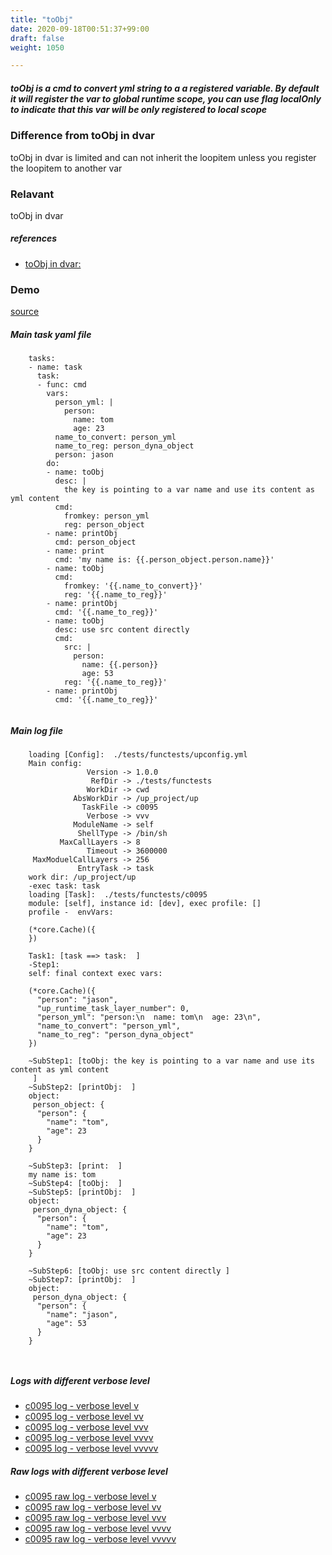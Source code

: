 ```yaml
---
title: "toObj"
date: 2020-09-18T00:51:37+99:00
draft: false
weight: 1050

---
```


##### toObj is a cmd to convert yml string to a a registered variable. By default it will register the var to global runtime scope, you can use flag localOnly to indicate that this var will be only registered to local scope


### Difference from toObj in dvar


toObj in dvar is limited and can not inherit the loopitem unless you register the loopitem to another var











### Relavant


toObj in dvar









##### references
* [toObj in dvar:](../../object-oriented/c0074)


### Demo








[source](https://github.com/upcmd/up/blob/master/tests/functests/c0095.yml)

##### Main task yaml file
```
    tasks:
    - name: task
      task:
      - func: cmd
        vars:
          person_yml: |
            person:
              name: tom
              age: 23
          name_to_convert: person_yml
          name_to_reg: person_dyna_object
          person: jason
        do:
        - name: toObj
          desc: |
            the key is pointing to a var name and use its content as yml content
          cmd:
            fromkey: person_yml
            reg: person_object
        - name: printObj
          cmd: person_object
        - name: print
          cmd: 'my name is: {{.person_object.person.name}}'
        - name: toObj
          cmd:
            fromkey: '{{.name_to_convert}}'
            reg: '{{.name_to_reg}}'
        - name: printObj
          cmd: '{{.name_to_reg}}'
        - name: toObj
          desc: use src content directly
          cmd:
            src: |
              person:
                name: {{.person}}
                age: 53
            reg: '{{.name_to_reg}}'
        - name: printObj
          cmd: '{{.name_to_reg}}'
    
```
##### Main log file
```
    loading [Config]:  ./tests/functests/upconfig.yml
    Main config:
                 Version -> 1.0.0
                  RefDir -> ./tests/functests
                 WorkDir -> cwd
              AbsWorkDir -> /up_project/up
                TaskFile -> c0095
                 Verbose -> vvv
              ModuleName -> self
               ShellType -> /bin/sh
           MaxCallLayers -> 8
                 Timeout -> 3600000
     MaxModuelCallLayers -> 256
               EntryTask -> task
    work dir: /up_project/up
    -exec task: task
    loading [Task]:  ./tests/functests/c0095
    module: [self], instance id: [dev], exec profile: []
    profile -  envVars:
    
    (*core.Cache)({
    })
    
    Task1: [task ==> task:  ]
    -Step1:
    self: final context exec vars:
    
    (*core.Cache)({
      "person": "jason",
      "up_runtime_task_layer_number": 0,
      "person_yml": "person:\n  name: tom\n  age: 23\n",
      "name_to_convert": "person_yml",
      "name_to_reg": "person_dyna_object"
    })
    
    ~SubStep1: [toObj: the key is pointing to a var name and use its content as yml content
     ]
    ~SubStep2: [printObj:  ]
    object:
     person_object: {
      "person": {
        "name": "tom",
        "age": 23
      }
    }
    
    ~SubStep3: [print:  ]
    my name is: tom
    ~SubStep4: [toObj:  ]
    ~SubStep5: [printObj:  ]
    object:
     person_dyna_object: {
      "person": {
        "name": "tom",
        "age": 23
      }
    }
    
    ~SubStep6: [toObj: use src content directly ]
    ~SubStep7: [printObj:  ]
    object:
     person_dyna_object: {
      "person": {
        "name": "jason",
        "age": 53
      }
    }
    
    
```


##### Logs with different verbose level
* [c0095 log - verbose level v](../../logs/c0095_v)
* [c0095 log - verbose level vv](../../logs/c0095_vv)
* [c0095 log - verbose level vvv](../../logs/c0095_vvvv)
* [c0095 log - verbose level vvvv](../../logs/c0095_vvvv)
* [c0095 log - verbose level vvvvv](../../logs/c0095_vvvvv)

##### Raw logs with different verbose level
* [c0095 raw log - verbose level v](../../reflogs/c0095_v.log)
* [c0095 raw log - verbose level vv](../../reflogs/c0095_vv.log)
* [c0095 raw log - verbose level vvv](../../reflogs/c0095_vvv.log)
* [c0095 raw log - verbose level vvvv](../../reflogs/c0095_vvvv.log)
* [c0095 raw log - verbose level vvvvv](../../reflogs/c0095_vvvvv.log)







